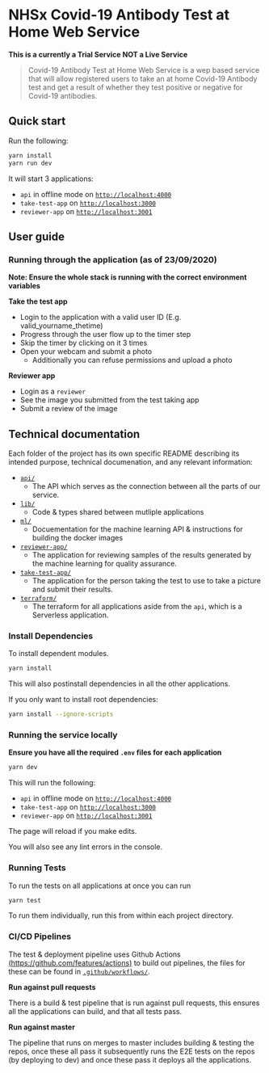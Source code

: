 # NHSx Covid-19 Antibody Test at Home Web Service

**This is a currently a Trial Service NOT a Live Service**

> Covid-19 Antibody Test at Home Web Service is a wep based service that will allow registered users to take an at home Covid-19 Antibody test and get a result of whether they test positive or negative for Covid-19 antibodies.

## Quick start

Run the following:

```bash
yarn install
yarn run dev
```

It will start 3 applications:

- `api` in offline mode on [`http://localhost:4000`](http://localhost:4000)
- `take-test-app` on [`http://localhost:3000`](http://localhost:3000)
- `reviewer-app` on [`http://localhost:3001`](http://localhost:3001)

## User guide

### Running through the application (as of 23/09/2020)

**Note: Ensure the whole stack is running with the correct environment variables**

**Take the test app**

- Login to the application with a valid user ID (E.g. valid_yourname_thetime)
- Progress through the user flow up to the timer step
- Skip the timer by clicking on it 3 times
- Open your webcam and submit a photo
  - Additionally you can refuse permissions and upload a photo

**Reviewer app**

- Login as a `reviewer`
- See the image you submitted from the test taking app
- Submit a review of the image

## Technical documentation

Each folder of the project has its own specific README describing its intended purpose, technical documenation, and any relevant information:

- [`api/`](api/README.md)
  - The API which serves as the connection between all the parts of our service.
- [`lib/`](lib/README.md)
  - Code & types shared between mutliple applications
- [`ml/`](ml/README.md)
  - Docuementation for the machine learning API & instructions for building the docker images
- [`reviewer-app/`](reviewer-app/README.md)
  - The application for reviewing samples of the results generated by the machine learning for quality assurance.
- [`take-test-app/`](take-test-app/README.md)
  - The application for the person taking the test to use to take a picture and submit their results.
- [`terraform/`](terraform/README.md)
  - The terraform for all applications aside from the `api`, which is a Serverless application.

### Install Dependencies

To install dependent modules.

```bash
yarn install
```

This will also postinstall dependencies in all the other applications.

If you only want to install root dependencies:

```bash
yarn install --ignore-scripts
```

### Running the service locally

**Ensure you have all the required `.env` files for each application**

```bash
yarn dev
```

This will run the following:

- `api` in offline mode on [`http://localhost:4000`](http://localhost:4000)
- `take-test-app` on [`http://localhost:3000`](http://localhost:3000)
- `reviewer-app` on [`http://localhost:3001`](http://localhost:3001)

The page will reload if you make edits.

You will also see any lint errors in the console.

### Running Tests

To run the tests on all applications at once you can run

```bash
yarn test
```

To run them individually, run this from within each project directory.

### CI/CD Pipelines

The test & deployment pipeline uses Github Actions [(https://github.com/features/actions)](https://github.com/features/actions) to build out pipelines, the files for these can be found in [`.github/workflows/`](.github/workflows/).

**Run against pull requests**

There is a build & test pipeline that is run against pull requests, this ensures all the applications can build, and that all tests pass.

**Run against master**

The pipeline that runs on merges to master includes building & testing the repos, once these all pass it subsequently runs the E2E tests on the repos (by deploying to dev) and once these pass it deploys all the applications.








<!--

### Testing the image checks

At the moment we are using a mocked api endpoint for the Machine Learning interpretation of the results. To test the UI handling of these responses there are some special login ids you can use. An id containing 'blur' will return the blurred image response. and id's containing 'over', 'under' and 'overunder' will return the relevant exposure responses. 'nocasette' and 'nodiagnostic' will return the responses for the ML model failing to detect the correct regions in the image.

### Building a production version

Builds the app for production to the `build` folder.

```bash
yarn build
```

The front client for this project was bootstrapped with [Create React App](https://github.com/facebook/create-react-app).
The server side service is hosted on AWS.
It is deployed to AWS utilising Github actions the Serverless framework where we deploy the web client to Cloud Front and the server side backend to API Gateway, Lambda function, DynamoDB and S3 to store images.

In the project **client** directory, you can run:

-->